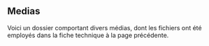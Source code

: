 ## Medias
Voici un dossier comportant divers médias, dont les fichiers ont été employés dans la fiche technique à la page précédente. 
